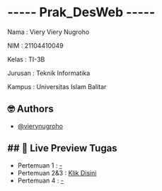 
# ----- Prak_DesWeb -----

Nama    : Viery Viery Nugroho

NIM     : 21104410049

Kelas   : TI-3B

Jurusan : Teknik Informatika

Kampus  : Universitas Islam Balitar


## 🤓 Authors

- [@vierynugroho](https://github.com/vierynugroho)


## ## 🔗 Live Preview Tugas

- Pertemuan 1 : [-](https://github.com/vierynugroho)
- Pertemuan 2&3 : [Klik Disini](https://replit.com/@VIERYNUGROHO/VieryP2DESWEB)
- Pertemuan 4 : [-](https://github.com/vierynugroho)
